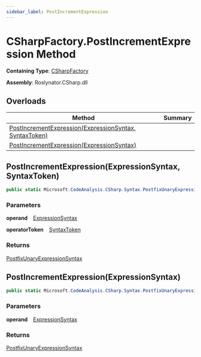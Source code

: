 ```yaml
---
sidebar_label: PostIncrementExpression
---
```


# CSharpFactory\.PostIncrementExpression Method

**Containing Type**: [CSharpFactory](../index.md)

**Assembly**: Roslynator\.CSharp\.dll

## Overloads

| Method | Summary |
| ------ | ------- |
| [PostIncrementExpression(ExpressionSyntax, SyntaxToken)](#1566207709) | |
| [PostIncrementExpression(ExpressionSyntax)](#446860202) | |

<a id="1566207709"></a>

## PostIncrementExpression\(ExpressionSyntax, SyntaxToken\) 

```csharp
public static Microsoft.CodeAnalysis.CSharp.Syntax.PostfixUnaryExpressionSyntax PostIncrementExpression(Microsoft.CodeAnalysis.CSharp.Syntax.ExpressionSyntax operand, Microsoft.CodeAnalysis.SyntaxToken operatorToken)
```

### Parameters

**operand** &ensp; [ExpressionSyntax](https://docs.microsoft.com/en-us/dotnet/api/microsoft.codeanalysis.csharp.syntax.expressionsyntax)

**operatorToken** &ensp; [SyntaxToken](https://docs.microsoft.com/en-us/dotnet/api/microsoft.codeanalysis.syntaxtoken)

### Returns

[PostfixUnaryExpressionSyntax](https://docs.microsoft.com/en-us/dotnet/api/microsoft.codeanalysis.csharp.syntax.postfixunaryexpressionsyntax)

<a id="446860202"></a>

## PostIncrementExpression\(ExpressionSyntax\) 

```csharp
public static Microsoft.CodeAnalysis.CSharp.Syntax.PostfixUnaryExpressionSyntax PostIncrementExpression(Microsoft.CodeAnalysis.CSharp.Syntax.ExpressionSyntax operand)
```

### Parameters

**operand** &ensp; [ExpressionSyntax](https://docs.microsoft.com/en-us/dotnet/api/microsoft.codeanalysis.csharp.syntax.expressionsyntax)

### Returns

[PostfixUnaryExpressionSyntax](https://docs.microsoft.com/en-us/dotnet/api/microsoft.codeanalysis.csharp.syntax.postfixunaryexpressionsyntax)

